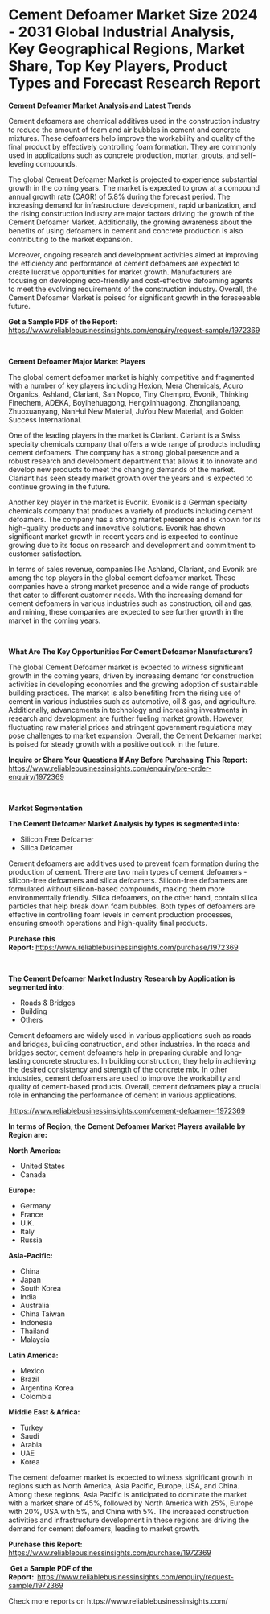 <p><h1>Cement Defoamer Market Size 2024 - 2031 Global Industrial Analysis, Key Geographical Regions, Market Share, Top Key Players, Product Types and Forecast Research Report</h1></p><p><strong>Cement Defoamer Market Analysis and Latest Trends</strong></p>
<p><p>Cement defoamers are chemical additives used in the construction industry to reduce the amount of foam and air bubbles in cement and concrete mixtures. These defoamers help improve the workability and quality of the final product by effectively controlling foam formation. They are commonly used in applications such as concrete production, mortar, grouts, and self-leveling compounds.</p><p>The global Cement Defoamer Market is projected to experience substantial growth in the coming years. The market is expected to grow at a compound annual growth rate (CAGR) of 5.8% during the forecast period. The increasing demand for infrastructure development, rapid urbanization, and the rising construction industry are major factors driving the growth of the Cement Defoamer Market. Additionally, the growing awareness about the benefits of using defoamers in cement and concrete production is also contributing to the market expansion.</p><p>Moreover, ongoing research and development activities aimed at improving the efficiency and performance of cement defoamers are expected to create lucrative opportunities for market growth. Manufacturers are focusing on developing eco-friendly and cost-effective defoaming agents to meet the evolving requirements of the construction industry. Overall, the Cement Defoamer Market is poised for significant growth in the foreseeable future.</p></p>
<p><strong>Get a Sample PDF of the Report:&nbsp;</strong> <a href="https://www.reliablebusinessinsights.com/enquiry/request-sample/1972369">https://www.reliablebusinessinsights.com/enquiry/request-sample/1972369</a></p>
<p>&nbsp;</p>
<p><strong>Cement Defoamer Major Market Players</strong></p>
<p><p>The global cement defoamer market is highly competitive and fragmented with a number of key players including Hexion, Mera Chemicals, Acuro Organics, Ashland, Clariant, San Nopco, Tiny Chempro, Evonik, Thinking Finechem, ADEKA, Boyihehuagong, Hengxinhuagong, Zhonglianbang, Zhuoxuanyang, NanHui New Material, JuYou New Material, and Golden Success International.</p><p>One of the leading players in the market is Clariant. Clariant is a Swiss specialty chemicals company that offers a wide range of products including cement defoamers. The company has a strong global presence and a robust research and development department that allows it to innovate and develop new products to meet the changing demands of the market. Clariant has seen steady market growth over the years and is expected to continue growing in the future.</p><p>Another key player in the market is Evonik. Evonik is a German specialty chemicals company that produces a variety of products including cement defoamers. The company has a strong market presence and is known for its high-quality products and innovative solutions. Evonik has shown significant market growth in recent years and is expected to continue growing due to its focus on research and development and commitment to customer satisfaction.</p><p>In terms of sales revenue, companies like Ashland, Clariant, and Evonik are among the top players in the global cement defoamer market. These companies have a strong market presence and a wide range of products that cater to different customer needs. With the increasing demand for cement defoamers in various industries such as construction, oil and gas, and mining, these companies are expected to see further growth in the market in the coming years.</p></p>
<p>&nbsp;</p>
<p><strong>What Are The Key Opportunities For Cement Defoamer Manufacturers?</strong></p>
<p><p>The global Cement Defoamer market is expected to witness significant growth in the coming years, driven by increasing demand for construction activities in developing economies and the growing adoption of sustainable building practices. The market is also benefiting from the rising use of cement in various industries such as automotive, oil & gas, and agriculture. Additionally, advancements in technology and increasing investments in research and development are further fueling market growth. However, fluctuating raw material prices and stringent government regulations may pose challenges to market expansion. Overall, the Cement Defoamer market is poised for steady growth with a positive outlook in the future.</p></p>
<p><strong>Inquire or Share Your Questions If Any Before Purchasing This Report:</strong> <a href="https://www.reliablebusinessinsights.com/enquiry/pre-order-enquiry/1972369">https://www.reliablebusinessinsights.com/enquiry/pre-order-enquiry/1972369</a></p>
<p>&nbsp;</p>
<p><strong>Market Segmentation</strong></p>
<p><strong>The Cement Defoamer Market Analysis by types is segmented into:</strong></p>
<p><ul><li>Silicon Free Defoamer</li><li>Silica Defoamer</li></ul></p>
<p><p>Cement defoamers are additives used to prevent foam formation during the production of cement. There are two main types of cement defoamers - silicon-free defoamers and silica defoamers. Silicon-free defoamers are formulated without silicon-based compounds, making them more environmentally friendly. Silica defoamers, on the other hand, contain silica particles that help break down foam bubbles. Both types of defoamers are effective in controlling foam levels in cement production processes, ensuring smooth operations and high-quality final products.</p></p>
<p><strong>Purchase this Report:&nbsp;</strong><a href="https://www.reliablebusinessinsights.com/purchase/1972369">https://www.reliablebusinessinsights.com/purchase/1972369</a></p>
<p>&nbsp;</p>
<p><strong>The Cement Defoamer Market Industry Research by Application is segmented into:</strong></p>
<p><ul><li>Roads & Bridges</li><li>Building</li><li>Others</li></ul></p>
<p><p>Cement defoamers are widely used in various applications such as roads and bridges, building construction, and other industries. In the roads and bridges sector, cement defoamers help in preparing durable and long-lasting concrete structures. In building construction, they help in achieving the desired consistency and strength of the concrete mix. In other industries, cement defoamers are used to improve the workability and quality of cement-based products. Overall, cement defoamers play a crucial role in enhancing the performance of cement in various applications.</p></p>
<p><a href="https://www.reliablebusinessinsights.com/cement-defoamer-r1972369">&nbsp;https://www.reliablebusinessinsights.com/cement-defoamer-r1972369</a></p>
<p><strong>In terms of Region, the Cement Defoamer Market Players available by Region are:</strong></p>
<p>
    <p> <strong> North America: </strong>
        <ul>
            <li>United States</li>
            <li>Canada</li>
        </ul>
        </p> 
    <p> <strong> Europe: </strong>
        <ul>
            <li>Germany</li>
            <li>France</li>
            <li>U.K.</li>
            <li>Italy</li>
            <li>Russia</li>
        </ul>
        </p> 
    <p> <strong> Asia-Pacific: </strong>
        <ul>
            <li>China</li>
            <li>Japan</li>
            <li>South Korea</li>
            <li>India</li>
            <li>Australia</li>
            <li>China Taiwan</li>
            <li>Indonesia</li>
            <li>Thailand</li>
            <li>Malaysia</li>
        </ul>
        </p> 
    <p> <strong> Latin America: </strong>
        <ul>
            <li>Mexico</li>
            <li>Brazil</li>
            <li>Argentina Korea</li>
            <li>Colombia</li>
        </ul>
        </p> 
    <p> <strong> Middle East & Africa: </strong>
        <ul>
            <li>Turkey</li>
            <li>Saudi</li>
            <li>Arabia</li>
            <li>UAE</li>
            <li>Korea</li>
        </ul>
    </p>
    </p>
<p><p>The cement defoamer market is expected to witness significant growth in regions such as North America, Asia Pacific, Europe, USA, and China. Among these regions, Asia Pacific is anticipated to dominate the market with a market share of 45%, followed by North America with 25%, Europe with 20%, USA with 5%, and China with 5%. The increased construction activities and infrastructure development in these regions are driving the demand for cement defoamers, leading to market growth.</p></p>
<p><strong>Purchase this Report: </strong><a href="https://www.reliablebusinessinsights.com/purchase/1972369">https://www.reliablebusinessinsights.com/purchase/1972369</a></p>
<p>&nbsp;<strong>Get a Sample PDF of the Report:&nbsp;&nbsp;</strong><a href="https://www.reliablebusinessinsights.com/enquiry/request-sample/1972369">https://www.reliablebusinessinsights.com/enquiry/request-sample/1972369</a></p>
<p><strong></strong></p>
<p>Check more reports on https://www.reliablebusinessinsights.com/</p>